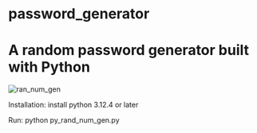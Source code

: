 # password_generator

# A random password generator built with Python

![ran_num_gen](https://github.com/ARMummert/password_generator/assets/135379751/54cdfd29-5c2d-4665-96c6-794da2ca8676)

Installation:
install python 3.12.4 or later

Run:
python py_rand_num_gen.py

